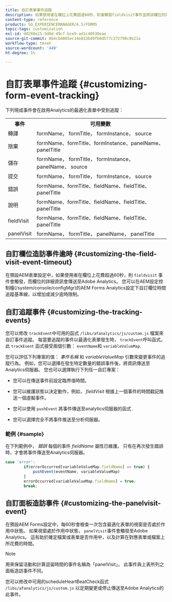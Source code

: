 ```yaml
---
title: 自訂表單事件追蹤
description: 如果使用者在欄位上花費超過60秒，則會觸發fieldvisit事件並將該欄位的詳細資訊傳送到Adobe SiteCatalyst。
content-type: reference
products: SG_EXPERIENCEMANAGER/6.5/FORMS
topic-tags: customization
exl-id: d0280a15-5d0d-49cf-bce9-ad1c40530eae
source-git-commit: 8b4cb4065ec14e813b49fb0d577c372790c9b21a
workflow-type: tm+mt
source-wordcount: '449'
ht-degree: 1%

---
```


# 自訂表單事件追蹤 {#customizing-form-event-tracking}

下列現成事件會在啟用Analytics的最適化表單中受到追蹤：

<table>
 <tbody>
  <tr>
   <th>事件</th>
   <th>可用變數</th>
  </tr>
  <tr>
   <td>轉譯</td>
   <td>formName， formTitle， formInstance， source</td>
  </tr>
  <tr>
   <td>捨棄</td>
   <td>formName、formTitle、formInstance、panelName、panelTitle</td>
  </tr>
  <tr>
   <td>儲存</td>
   <td>formName， formTitle， formInstance， panelName， source</td>
  </tr>
  <tr>
   <td>提交</td>
   <td>formName， formTitle， formInstance， source</td>
  </tr>
  <tr>
   <td>錯誤</td>
   <td>formName、formTitle、fieldName、fieldTitle、panelTitle</td>
  </tr>
  <tr>
   <td>說明</td>
   <td>formName、formTitle、fieldName、fieldTitle、panelTitle</td>
  </tr>
  <tr>
   <td>fieldVisit</td>
   <td>formName、formTitle、fieldName、fieldTitle、panelTitle<br /> </td>
  </tr>
  <tr>
   <td>panelVisit</td>
   <td>formName， formTitle， panelName， panelTitle</td>
  </tr>
 </tbody>
</table>

## 自訂欄位造訪事件逾時 {#customizing-the-field-visit-event-timeout}

在預設AEM表單設定中，如果使用者在欄位上花費超過60秒，則 `fieldvisit` 事件會觸發，而欄位的詳細資訊會傳送至Adobe Analytics。 您可以在AEM設定控制檯(/system/console/configMgr)的AEM Forms Analytics設定下自訂欄位時間追蹤基準線，以增加或減少逾時限制。

## 自訂追蹤事件 {#customizing-the-tracking-events}

您可以修改 `trackEvent`中可用的函式 `/libs/afanalytics/js/custom.js` 檔案來自訂事件追蹤。 每當要追蹤的事件以最適化表單發生時， `trackEvent`呼叫函式。 此 `trackEvent` 函式接受兩個引數： `eventName`和 `variableValueMap`.

您可以評估下列專案的值： *事件名稱* 和 *variableValueMap* 引數來變更事件的追蹤行為。 例如，您可以選擇在發生特定數量的錯誤事件後，將資訊傳送至Analytics伺服器。 您也可以選擇執行下列任一自訂專案：

* 您可以在傳送事件前設定臨界值時間。
* 您可以維護狀態以決定動作，例如， *fieldVisit* 根據上一個事件的時間戳記推送一個虛擬事件。
* 您可以使用 `pushEvent` 將事件傳送至analytics伺服器的函式 *.*

* 您可以選擇完全不將事件推送至分析伺服器。

### 範例 {#sample}

在下列範例中， *錯誤* 每個的事件 *fieldName* 屬性已維護。 只有在再次發生錯誤時，才會將事件傳送至Analytics伺服器。

```javascript
case 'error':
        if(errorOccurred[variableValueMap.fieldName] == true) {
            pushEvent(eventName, variableValueMap)
        }
        errorOccurred[variableValueMap.fieldName] = true;
        break;
```

## 自訂面板造訪事件 {#customizing-the-panelvisit-event}

在預設AEM Forms設定中，每60秒會檢查一次包含最適化表單的視窗是否處於作用中狀態。 如果視窗處於作用中狀態， `panelVisit`事件會觸發至Adobe Analytics。 這有助於確定檔案或表單是否作用中，以及計算在對應表單或檔案上所花費的時間。

>[!NOTE]
>
>用來保留活動和計算逗留時間的事件名稱為「panelVisit」。 此事件與上表所列之面板造訪事件不同。

您可以修改中可用的scheduleHeartBeatCheck函式 `/libs/afanalytics/js/custom.js` 以定期變更或停止傳送至Adobe Analytics的此事件。
